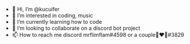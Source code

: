 - 👋 Hi, I’m @kucuifer
- 👀 I’m interested in coding, music
- 🌱 I’m currently learning how to code 
- 💞️ I’m looking to collaborate on a discord bot project
- 📫 How to reach me discord mrflimflam#4598 or a couple👨‍❤️‍👨#3829

<!---
Lucifer-senpai/Lucifer-senpai is a ✨ special ✨ repository because its `README.md` (this file) appears on your GitHub profile.
You can click the Preview link to take a look at your changes.
--->
